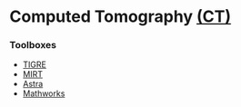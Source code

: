 ﻿Computed Tomography [(CT)](https://en.wikipedia.org/wiki/CT_scan)
======

### Toolboxes

 - [TIGRE](https://github.com/CERN/TIGRE)
 - [MIRT](https://web.eecs.umich.edu/~fessler/code/)
 - [Astra](https://www.astra-toolbox.com/)
 - [Mathworks](https://www.mathworks.com/matlabcentral/fileexchange/35548-3d-cone-beam-ct--cbct--projection-backprojection-fdk--iterative-reconstruction-matlab-examples)



